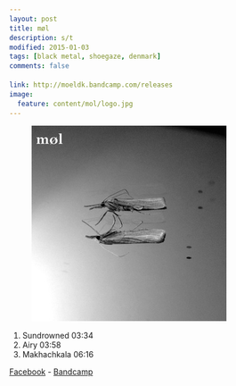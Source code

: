 ```yaml
---
layout: post
title: møl
description: s/t
modified: 2015-01-03
tags: [black metal, shoegaze, denmark]
comments: false

link: http://moeldk.bandcamp.com/releases
image:
  feature: content/mol/logo.jpg
---
```


<figure>
  <img src="images/content/mol/cover.jpg" alt="møl logo">
</figure>

1. Sundrowned 03:34
2. Airy 03:58
3. Makhachkala 06:16

[Facebook](https://www.facebook.com/moeldk) - [Bandcamp](http://moeldk.bandcamp.com/releases)
